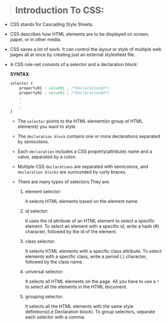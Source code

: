 > # Introduction To CSS:

- CSS stands for Cascading Style Sheets.
 - CSS describes how HTML elements are to be displayed on screen, paper, or in other media.

- CSS saves a lot of work. It can control the layout or style of multiple web pages all at once by creating just an external stylesheet file.

- A CSS rule-set consists of a selector and a declaration block:

     __SYNTAX__:
    ```css
    selector {
        property01 : value01 ; /*Declaration01*/
        property02 : value02 ; /*Declaration02*/
        .
        .
        .
    }
    ```

    - The `selector` points to the HTML element(or group of HTML elements) you want to style.

    - The `declaration block` contains one or more declarations separated by semicolons.

    - Each `declaration` includes a CSS property(attribute) name and a value, separated by a colon.

    - Multiple CSS `declarations` are separated with semicolons, and `declaration blocks` are surrounded by curly braces.

    - There are many types of selectors.They are:

        1. element selector:
            
            It selects HTML elements based on the element name.
        2. id selector:

            It uses the id attribute of an HTML element to select a specific element. To select an element with a specific id, write a hash (#) character, followed by the id of the element.

        3. class selector:

            It selects HTML elements with a specific class attribute. To select elements with a specific class, write a period (.) character, followed by the class name.

        4. universal selector:

            It selects all HTML elements on the page. All you have to use a `*` to select all the elements in the HTML document.

        5. grouping selector:

            It selects all the HTML elements with the same style definitions(i.e Declaration block). To group selectors, separate each selector with a comma.